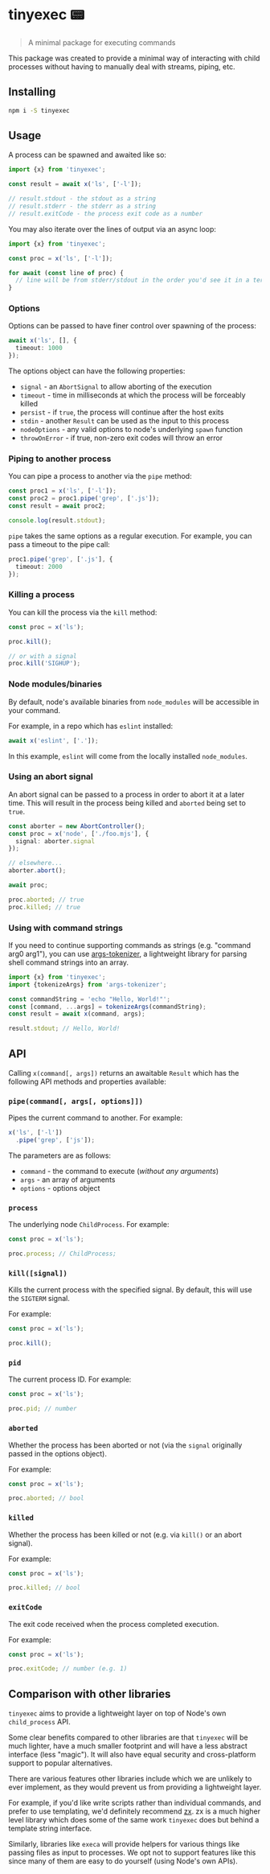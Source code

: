 # tinyexec 📟

> A minimal package for executing commands

This package was created to provide a minimal way of interacting with child
processes without having to manually deal with streams, piping, etc.

## Installing

```sh
npm i -S tinyexec
```

## Usage

A process can be spawned and awaited like so:

```ts
import {x} from 'tinyexec';

const result = await x('ls', ['-l']);

// result.stdout - the stdout as a string
// result.stderr - the stderr as a string
// result.exitCode - the process exit code as a number
```

You may also iterate over the lines of output via an async loop:

```ts
import {x} from 'tinyexec';

const proc = x('ls', ['-l']);

for await (const line of proc) {
  // line will be from stderr/stdout in the order you'd see it in a term
}
```

### Options

Options can be passed to have finer control over spawning of the process:

```ts
await x('ls', [], {
  timeout: 1000
});
```

The options object can have the following properties:

- `signal` - an `AbortSignal` to allow aborting of the execution
- `timeout` - time in milliseconds at which the process will be forceably killed
- `persist` - if `true`, the process will continue after the host exits
- `stdin` - another `Result` can be used as the input to this process
- `nodeOptions` - any valid options to node's underlying `spawn` function
- `throwOnError` - if true, non-zero exit codes will throw an error

### Piping to another process

You can pipe a process to another via the `pipe` method:

```ts
const proc1 = x('ls', ['-l']);
const proc2 = proc1.pipe('grep', ['.js']);
const result = await proc2;

console.log(result.stdout);
```

`pipe` takes the same options as a regular execution. For example, you can
pass a timeout to the pipe call:

```ts
proc1.pipe('grep', ['.js'], {
  timeout: 2000
});
```

### Killing a process

You can kill the process via the `kill` method:

```ts
const proc = x('ls');

proc.kill();

// or with a signal
proc.kill('SIGHUP');
```

### Node modules/binaries

By default, node's available binaries from `node_modules` will be accessible
in your command.

For example, in a repo which has `eslint` installed:

```ts
await x('eslint', ['.']);
```

In this example, `eslint` will come from the locally installed `node_modules`.

### Using an abort signal

An abort signal can be passed to a process in order to abort it at a later
time. This will result in the process being killed and `aborted` being set
to `true`.

```ts
const aborter = new AbortController();
const proc = x('node', ['./foo.mjs'], {
  signal: aborter.signal
});

// elsewhere...
aborter.abort();

await proc;

proc.aborted; // true
proc.killed; // true
```

### Using with command strings

If you need to continue supporting commands as strings (e.g. "command arg0 arg1"),
you can use [args-tokenizer](https://github.com/TrySound/args-tokenizer),
a lightweight library for parsing shell command strings into an array.

```ts
import {x} from 'tinyexec';
import {tokenizeArgs} from 'args-tokenizer';

const commandString = 'echo "Hello, World!"';
const [command, ...args] = tokenizeArgs(commandString);
const result = await x(command, args);

result.stdout; // Hello, World!
```

## API

Calling `x(command[, args])` returns an awaitable `Result` which has the
following API methods and properties available:

### `pipe(command[, args[, options]])`

Pipes the current command to another. For example:

```ts
x('ls', ['-l'])
  .pipe('grep', ['js']);
```

The parameters are as follows:

- `command` - the command to execute (_without any arguments_)
- `args` - an array of arguments
- `options` - options object

### `process`

The underlying node `ChildProcess`. For example:

```ts
const proc = x('ls');

proc.process; // ChildProcess;
```

### `kill([signal])`

Kills the current process with the specified signal. By default, this will
use the `SIGTERM` signal.

For example:

```ts
const proc = x('ls');

proc.kill();
```

### `pid`

The current process ID. For example:

```ts
const proc = x('ls');

proc.pid; // number
```

### `aborted`

Whether the process has been aborted or not (via the `signal` originally
passed in the options object).

For example:

```ts
const proc = x('ls');

proc.aborted; // bool
```

### `killed`

Whether the process has been killed or not (e.g. via `kill()` or an abort
signal).

For example:

```ts
const proc = x('ls');

proc.killed; // bool
```

### `exitCode`

The exit code received when the process completed execution.

For example:

```ts
const proc = x('ls');

proc.exitCode; // number (e.g. 1)
```

## Comparison with other libraries

`tinyexec` aims to provide a lightweight layer on top of Node's own
`child_process` API.

Some clear benefits compared to other libraries are that `tinyexec` will be much lighter, have a much
smaller footprint and will have a less abstract interface (less "magic"). It
will also have equal security and cross-platform support to popular
alternatives.

There are various features other libraries include which we are unlikely
to ever implement, as they would prevent us from providing a lightweight layer.

For example, if you'd like write scripts rather than individual commands, and
prefer to use templating, we'd definitely recommend
[zx](https://github.com/google/zx). zx is a much higher level library which
does some of the same work `tinyexec` does but behind a template string
interface.

Similarly, libraries like `execa` will provide helpers for various things
like passing files as input to processes. We opt not to support features like
this since many of them are easy to do yourself (using Node's own APIs).
